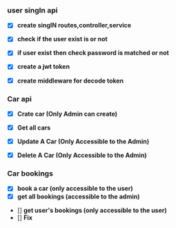 ### user singIn api
- [X] **create singIN routes,controller,service**
- [X] **check if the user exist is or not**
- [X] **if user exist then check password is matched or not**
- [X] **create a  jwt token**
- [X] **create middleware for decode token**


### Car api
- [X] **Crate car (Only Admin can create)**
- [X] **Get all cars**
- [X] **Update A Car (Only Accessible to the Admin)**
- [X] **Delete A Car (Only Accessible to the Admin)**


### Car bookings 
- [X] **book a car (only accessible to the user)**
- [X] **get all bookings (accessible to the admin)**
- [] **get user's bookings (only accessible to the user)**
- [] **Fix**
